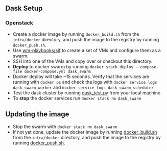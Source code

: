 ## Dask Setup

### Openstack
- Create a docker image by running `docker_build.sh` from the `infra/docker` directory, and push the image to the registry by running `docker_push.sh`.
- Use [wm-playbooks/sif](https://gitlab.uncharted.software/WM/wm-playbooks/-/tree/master/sif) to create a set of VMs and configure them as a swarm.
- SSH into one of the VMs and copy over or checkout this directory.
- **Deploy** to docker swarm by running `docker stack deploy --compose-file docker-compose.yml dask_swarm`
- Docker deploy will take ~15 seconds. Verify that the services are running with `docker ps` and check the logs with `docker service logs dask_swarm_worker` and `docker service logs dask_swarm_scheduler`
- Test the dask cluster by running [dask_test.py](./dask_test.py) from your local machine.
- To **stop** the docker services run `docker stack rm dask_swarm`

## Updating the image
- Stop the swarm with `docker stack rm dask_swarm`
- If not yet done, update the docker image by running [docker_build.sh](../docker/docker_build.sh) from the `infra/docker` directory, and push the image to the registry by running [docker_push.sh](../docker/docker_push.sh).